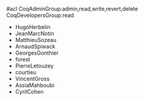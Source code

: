 #acl CoqAdminGroup:admin,read,write,revert,delete CoqDevelopersGroup:read
 * HugoHerbelin
 * JeanMarcNotin
 * MatthieuSozeau
 * ArnaudSpiwack
 * GeorgesGonthier
 * forest
 * PierreLetouzey
 * courtieu
 * VincentGross
 * AssiaMahboubi
 * CyrilCohen
